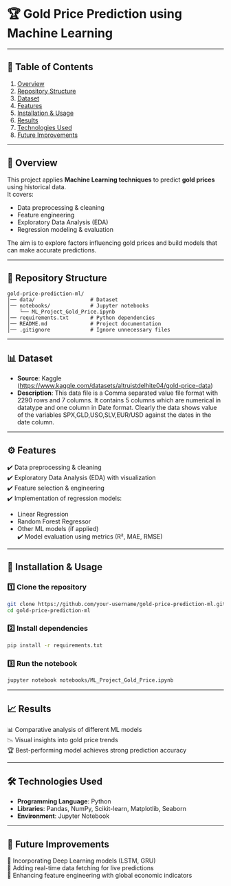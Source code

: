 # 🏆 Gold Price Prediction using Machine Learning  

---

## 📌 Table of Contents  
1. [Overview](#-overview)  
2. [Repository Structure](#-repository-structure)  
3. [Dataset](#-dataset)  
4. [Features](#-features)  
5. [Installation & Usage](#-installation--usage)  
6. [Results](#-results)  
7. [Technologies Used](#-technologies-used)  
8. [Future Improvements](#-future-improvements)   

---

## 📌 Overview  
This project applies **Machine Learning techniques** to predict **gold prices** using historical data.  
It covers:  
- Data preprocessing & cleaning  
- Feature engineering  
- Exploratory Data Analysis (EDA)  
- Regression modeling & evaluation  

The aim is to explore factors influencing gold prices and build models that can make accurate predictions.  

---

## 📂 Repository Structure  
```
gold-price-prediction-ml/
│── data/                  # Dataset 
│── notebooks/             # Jupyter notebooks
│   └── ML_Project_Gold_Price.ipynb
│── requirements.txt       # Python dependencies
│── README.md              # Project documentation
│── .gitignore             # Ignore unnecessary files
```

---

## 📊 Dataset  
- **Source**: Kaggle (https://www.kaggle.com/datasets/altruistdelhite04/gold-price-data)
- **Description**: This data file is a Comma separated value file format with 2290 rows and 7 columns. It contains 5 columns which are numerical in datatype and one column in Date format. Clearly the data shows value of the variables SPX,GLD,USO,SLV,EUR/USD against the dates in the date column.

---

## ⚙️ Features  
✔️ Data preprocessing & cleaning  
✔️ Exploratory Data Analysis (EDA) with visualization  
✔️ Feature selection & engineering  
✔️ Implementation of regression models:  
   - Linear Regression  
   - Random Forest Regressor  
   - Other ML models (if applied)  
✔️ Model evaluation using metrics (R², MAE, RMSE)  

---

## 🚀 Installation & Usage  

### 1️⃣ Clone the repository  
```bash
git clone https://github.com/your-username/gold-price-prediction-ml.git
cd gold-price-prediction-ml
```

### 2️⃣ Install dependencies  
```bash
pip install -r requirements.txt
```

### 3️⃣ Run the notebook  
```bash
jupyter notebook notebooks/ML_Project_Gold_Price.ipynb
```

---

## 📈 Results  
📊 Comparative analysis of different ML models  
📉 Visual insights into gold price trends  
🏆 Best-performing model achieves strong prediction accuracy  

---

## 🛠️ Technologies Used  
- **Programming Language**: Python  
- **Libraries**: Pandas, NumPy, Scikit-learn, Matplotlib, Seaborn  
- **Environment**: Jupyter Notebook  

---

## 📌 Future Improvements  
🔹 Incorporating Deep Learning models (LSTM, GRU)  
🔹 Adding real-time data fetching for live predictions  
🔹 Enhancing feature engineering with global economic indicators  


